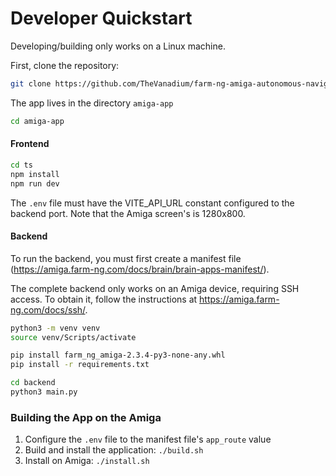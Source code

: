 # Developer Quickstart
Developing/building only works on a Linux machine. 

First, clone the repository:
```bash
git clone https://github.com/TheVanadium/farm-ng-amiga-autonomous-navigation.git
```

The app lives in the directory `amiga-app`
```bash
cd amiga-app
```

#### Frontend
```bash
cd ts
npm install
npm run dev
```
The `.env` file must have the VITE_API_URL constant configured to the backend port. Note that the Amiga screen's is 1280x800.

#### Backend
To run the backend, you must first create a manifest file (https://amiga.farm-ng.com/docs/brain/brain-apps-manifest/).

The complete backend only works on an Amiga device, requiring SSH access. To obtain it, follow the instructions at https://amiga.farm-ng.com/docs/ssh/. 

```bash
python3 -m venv venv
source venv/Scripts/activate

pip install farm_ng_amiga-2.3.4-py3-none-any.whl
pip install -r requirements.txt

cd backend
python3 main.py
```

### Building the App on the Amiga
1. Configure the `.env` file to the manifest file's `app_route` value
2. Build and install the application: `./build.sh`
3. Install on Amiga: `./install.sh`
